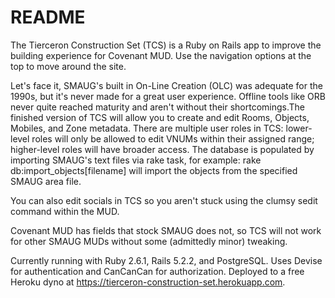 # README

The Tierceron Construction Set (TCS) is a Ruby on Rails app to improve the building experience for Covenant MUD. Use the navigation options
at the top to move around the site.

Let's face it, SMAUG's built in On-Line Creation (OLC) was adequate for the 1990s, but it's never made for a great user experience. Offline
tools like ORB never quite reached maturity and aren't without their shortcomings.The finished version of TCS will allow you to create and
edit Rooms, Objects, Mobiles, and Zone metadata. There are multiple user roles in TCS: lower-level roles will only be allowed to edit VNUMs
within their assigned range; higher-level roles will have broader access. The database is populated by importing SMAUG's text files via rake
task, for example: rake db:import_objects[filename] will import the objects from the specified SMAUG area file.

You can also edit socials in TCS so you aren't stuck using the clumsy sedit command within the MUD.

Covenant MUD has fields that stock SMAUG does not, so TCS will not work for other SMAUG MUDs without some (admittedly minor) tweaking.

Currently running with Ruby 2.6.1, Rails 5.2.2, and PostgreSQL. Uses Devise for authentication and CanCanCan for authorization. Deployed to 
a free Heroku dyno at https://tierceron-construction-set.herokuapp.com.
